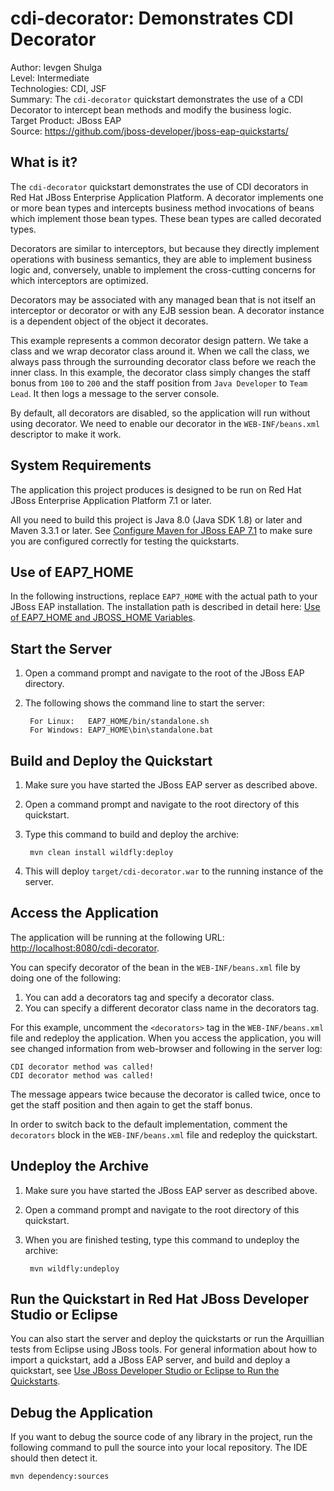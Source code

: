 # cdi-decorator: Demonstrates CDI Decorator

Author: Ievgen Shulga  
Level: Intermediate  
Technologies: CDI, JSF  
Summary: The `cdi-decorator` quickstart demonstrates the use of a CDI Decorator to intercept bean methods and modify the business logic.  
Target Product: JBoss EAP  
Source: <https://github.com/jboss-developer/jboss-eap-quickstarts/>  

## What is it?

The `cdi-decorator` quickstart demonstrates the use of CDI decorators in Red Hat JBoss Enterprise Application Platform.
A decorator implements one or more bean types and intercepts business method invocations of beans which implement those bean types.
These bean types are called decorated types.

Decorators are similar to interceptors, but because they directly implement operations with business semantics, they are able to implement business logic and, conversely, unable to implement the cross-cutting concerns for which interceptors are optimized.

Decorators may be associated with any managed bean that is not itself an interceptor or decorator or with any EJB session bean.
A decorator instance is a dependent object of the object it decorates.

This example represents a common decorator design pattern. We take a class and we wrap decorator class around it.
When we call the class, we always pass through the surrounding decorator class before we reach the inner class.
In this example, the decorator class simply changes the staff bonus from `100` to `200` and the staff position from `Java Developer` to `Team Lead`.
It then logs a message to the server console.

By default, all decorators are disabled, so the application will run without using decorator. We need to enable our decorator in the `WEB-INF/beans.xml` descriptor to make it work.


## System Requirements

The application this project produces is designed to be run on Red Hat JBoss Enterprise Application Platform 7.1 or later.

All you need to build this project is Java 8.0 (Java SDK 1.8) or later and Maven 3.3.1 or later. See [Configure Maven for JBoss EAP 7.1](https://github.com/jboss-developer/jboss-developer-shared-resources/blob/master/guides/CONFIGURE_MAVEN_JBOSS_EAP7.md#configure-maven-to-build-and-deploy-the-quickstarts) to make sure you are configured correctly for testing the quickstarts.


## Use of EAP7_HOME

In the following instructions, replace `EAP7_HOME` with the actual path to your JBoss EAP installation. The installation path is described in detail here: [Use of EAP7_HOME and JBOSS_HOME Variables](https://github.com/jboss-developer/jboss-developer-shared-resources/blob/master/guides/USE_OF_EAP7_HOME.md#use-of-eap_home-and-jboss_home-variables).


## Start the Server

1. Open a command prompt and navigate to the root of the JBoss EAP directory.
2. The following shows the command line to start the server:

        For Linux:   EAP7_HOME/bin/standalone.sh
        For Windows: EAP7_HOME\bin\standalone.bat


## Build and Deploy the Quickstart

1. Make sure you have started the JBoss EAP server as described above.
2. Open a command prompt and navigate to the root directory of this quickstart.
3. Type this command to build and deploy the archive:

        mvn clean install wildfly:deploy

4. This will deploy `target/cdi-decorator.war` to the running instance of the server.


## Access the Application

The application will be running at the following URL: <http://localhost:8080/cdi-decorator>.

You can specify decorator of the bean in the `WEB-INF/beans.xml` file by doing one of the following:

1. You can add a decorators tag and specify a decorator class.
2. You can specify a different decorator class name in the decorators tag.

For this example, uncomment the `<decorators>` tag in the `WEB-INF/beans.xml` file and redeploy the application. When you access the application, you will see changed information from web-browser and following in the server log:

    CDI decorator method was called!
    CDI decorator method was called!

The message appears twice because the decorator is called twice, once to get the staff position and then again to get the staff bonus.

In order to switch back to the default implementation, comment the `decorators` block in the `WEB-INF/beans.xml` file and redeploy the quickstart.

## Undeploy the Archive

1. Make sure you have started the JBoss EAP server as described above.
2. Open a command prompt and navigate to the root directory of this quickstart.
3. When you are finished testing, type this command to undeploy the archive:

        mvn wildfly:undeploy


## Run the Quickstart in Red Hat JBoss Developer Studio or Eclipse

You can also start the server and deploy the quickstarts or run the Arquillian tests from Eclipse using JBoss tools. For general information about how to import a quickstart, add a JBoss EAP server, and build and deploy a quickstart, see [Use JBoss Developer Studio or Eclipse to Run the Quickstarts](https://github.com/jboss-developer/jboss-developer-shared-resources/blob/master/guides/USE_JBDS.md#use-jboss-developer-studio-or-eclipse-to-run-the-quickstarts).

## Debug the Application

If you want to debug the source code of any library in the project, run the following command to pull the source into your local repository. The IDE should then detect it.

    mvn dependency:sources

